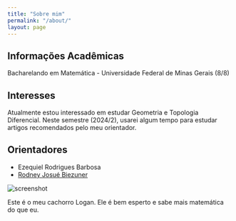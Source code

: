 ```yaml
---
title: "Sobre mim"
permalink: "/about/"
layout: page
---
```


## Informações Acadêmicas

Bacharelando em Matemática - Universidade Federal de Minas Gerais (8/8)

## Interesses

Atualmente estou interessado em estudar Geometria e Topologia Diferencial. Neste semestre (2024/2), usarei algum tempo para estudar artigos recomendados pelo meu orientador.

## Orientadores

- Ezequiel Rodrigues Barbosa
- [Rodney Josué Biezuner](http://150.164.25.15/~rodney/)

![screenshot](https://github.com/SubGui/subgui.github.io/blob/master/Lugarino.png)

Este é o meu cachorro Logan. Ele é bem esperto e sabe mais matemática do que eu.
